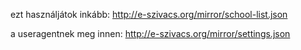 ezt használjátok inkább: http://e-szivacs.org/mirror/school-list.json


a useragentnek meg innen: http://e-szivacs.org/mirror/settings.json